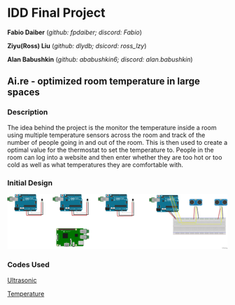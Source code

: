 # IDD Final Project

**Fabio Daiber** (*github: fpdaiber; discord: Fabio*)

**Ziyu(Ross) Liu** (*github: dlydb; dsicord: ross_lzy*)

**Alan Babushkin** (*github: ababushkin6; discord: alan.babushkin*)


## Ai.re - optimized room temperature in large spaces

### Description

The idea behind the project is the monitor the temperature inside a room using multiple temperature sensors across the room and track of the number of people going in and out of the room. This is then used to create a optimal value for the thermostat to set the temperature to. People in the room can log into a website and then enter whether they are too hot or too cold as well as what temperatures they are comfortable with. 

### Initial Design

![Design Schematic](https://github.com/ababushkin6/IDD-Fall19-FinalProject/blob/master/DDID%20Final%20Project%20Prototype%20Schematic.png)

### Codes Used

[Ultrasonic](https://github.com/ababushkin6/IDD-Fall19-FinalProject/blob/master/Ultrasonic_Intial_Coding.ino)

[Temperature](https://github.com/ababushkin6/IDD-Fall19-FinalProject/blob/master/Temperature_Sensor_Inital.ino)




